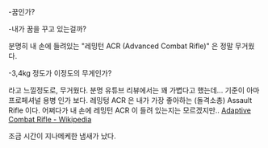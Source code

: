 -꿈인가?

-내가 꿈을 꾸고 있는걸까?

분명히 내 손에 들려있는 "레밍턴 ACR (Advanced Combat Rifle)" 은 정말 무거웠다.

-3,4kg 정도가 이정도의 무게인가? 

라고 느낄정도로, 무거웠다. 분명 유튜브 리뷰에서는 꽤 가볍다고 했는데... 기준이 아마 프로페셔널 용병 인가 보다.
레밍텅 ACR 은 내가 가장 좋아하는 (돌격소총) Assault Rifle 이다. 어쩌다가 내 손에 레밍턴 ACR 이 들려 있는지는 모르겠지만..
[Adaptive Combat Rifle - Wikipedia](https://en.wikipedia.org/wiki/Adaptive_Combat_Rifle#Remington_ACR) 

조금 시간이 지나메케한 냄새가 났다. 




